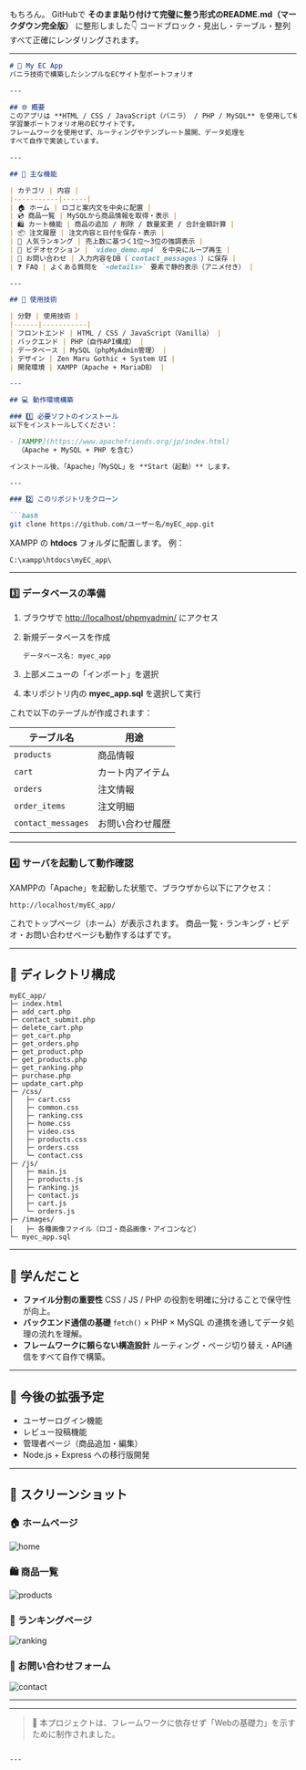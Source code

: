 もちろん。
GitHubで **そのまま貼り付けて完璧に整う形式のREADME.md（マークダウン完全版）** に整形しました👇
コードブロック・見出し・テーブル・整列すべて正確にレンダリングされます。

---

````markdown
# 🛒 My EC App  
バニラ技術で構築したシンプルなECサイト型ポートフォリオ  

---

## 🌐 概要
このアプリは **HTML / CSS / JavaScript（バニラ） / PHP / MySQL** を使用して構築した  
学習兼ポートフォリオ用のECサイトです。  
フレームワークを使用せず、ルーティングやテンプレート展開、データ処理を  
すべて自作で実装しています。

---

## 🚀 主な機能

| カテゴリ | 内容 |
|-----------|------|
| 🏠 ホーム | ロゴと案内文を中央に配置 |
| 💿 商品一覧 | MySQLから商品情報を取得・表示 |
| 🛍️ カート機能 | 商品の追加 / 削除 / 数量変更 / 合計金額計算 |
| 📦 注文履歴 | 注文内容と日付を保存・表示 |
| 🥇 人気ランキング | 売上数に基づく1位～3位の強調表示 |
| 🎥 ビデオセクション | `video_demo.mp4` を中央にループ再生 |
| 📩 お問い合わせ | 入力内容をDB（`contact_messages`）に保存 |
| ❓ FAQ | よくある質問を `<details>` 要素で静的表示（アニメ付き） |

---

## 🧩 使用技術

| 分野 | 使用技術 |
|------|-----------|
| フロントエンド | HTML / CSS / JavaScript（Vanilla） |
| バックエンド | PHP（自作API構成） |
| データベース | MySQL（phpMyAdmin管理） |
| デザイン | Zen Maru Gothic + System UI |
| 開発環境 | XAMPP（Apache + MariaDB） |

---

## 💻 動作環境構築

### 1️⃣ 必要ソフトのインストール
以下をインストールしてください：

- [XAMPP](https://www.apachefriends.org/jp/index.html)  
  （Apache + MySQL + PHP を含む）

インストール後、「Apache」「MySQL」を **Start（起動）** します。

---

### 2️⃣ このリポジトリをクローン

```bash
git clone https://github.com/ユーザー名/myEC_app.git
````

XAMPP の **htdocs** フォルダに配置します。
例：

```
C:\xampp\htdocs\myEC_app\
```

---

### 3️⃣ データベースの準備

1. ブラウザで [http://localhost/phpmyadmin/](http://localhost/phpmyadmin/) にアクセス
2. 新規データベースを作成

   ```
   データベース名: myec_app
   ```
3. 上部メニューの「インポート」を選択
4. 本リポジトリ内の **myec_app.sql** を選択して実行

これで以下のテーブルが作成されます：

| テーブル名              | 用途       |
| ------------------ | -------- |
| `products`         | 商品情報     |
| `cart`             | カート内アイテム |
| `orders`           | 注文情報     |
| `order_items`      | 注文明細     |
| `contact_messages` | お問い合わせ履歴 |

---

### 4️⃣ サーバを起動して動作確認

XAMPPの「Apache」を起動した状態で、ブラウザから以下にアクセス：

```
http://localhost/myEC_app/
```

これでトップページ（ホーム）が表示されます。
商品一覧・ランキング・ビデオ・お問い合わせページも動作するはずです。

---

## 📁 ディレクトリ構成

```
myEC_app/
├─ index.html
├─ add_cart.php
├─ contact_submit.php
├─ delete_cart.php
├─ get_cart.php
├─ get_orders.php
├─ get_product.php
├─ get_products.php
├─ get_ranking.php
├─ purchase.php
├─ update_cart.php
├─ /css/
│   ├─ cart.css
│   ├─ common.css
│   ├─ ranking.css
│   ├─ home.css
│   ├─ video.css
│   ├─ products.css
│   ├─ orders.css
│   └─ contact.css
├─ /js/
│   ├─ main.js
│   ├─ products.js
│   ├─ ranking.js
│   ├─ contact.js
│   ├─ cart.js
│   └─ orders.js
├─ /images/
│   ├─ 各種画像ファイル（ロゴ・商品画像・アイコンなど）
└─ myec_app.sql
```

---

## 🧠 学んだこと

* **ファイル分割の重要性**
  CSS / JS / PHP の役割を明確に分けることで保守性が向上。
* **バックエンド通信の基礎**
  `fetch()` × PHP × MySQL の連携を通してデータ処理の流れを理解。
* **フレームワークに頼らない構造設計**
  ルーティング・ページ切り替え・API通信をすべて自作で構築。

---

## 🔮 今後の拡張予定

* ユーザーログイン機能
* レビュー投稿機能
* 管理者ページ（商品追加・編集）
* Node.js + Express への移行版開発

---

## 📸 スクリーンショット

### 🏠 ホームページ

![home](images/my-ec_home.png)

### 🛍️ 商品一覧

![products](images/my-ec_products.png)

### 🥇 ランキングページ

![ranking](images/my-ec_ranking.png)

### 📩 お問い合わせフォーム

![contact](images/my-ec_contact.png)

---


---

> 📘 本プロジェクトは、フレームワークに依存せず「Webの基礎力」を示すために制作されました。

```

---
